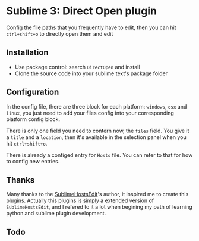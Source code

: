 # Sublime 3: Direct Open plugin

Config the file paths that you frequently have to edit, then you can hit `ctrl+shift+o` to directly open them and edit


## Installation

- Use package control: search `DirectOpen` and install
- Clone the source code into your sublime text's package folder

## Configuration

In the config file, there are three block for each platform: `windows`, `osx` and `linux`, you just need to add your files config into your corresponding platform config block.

There is only one field you need to contern now, the `files` field. You give it a `title` and a `location`, then it's available in the selection panel when you hit `ctrl+shift+o`.

There is already a configed entry for `Hosts` file. You can refer to that for how to config new entries.

## Thanks

Many thanks to the [SublimeHostsEdit][hostsEdit]'s author, it inspired me to create this plugins. Actually this plugins is simply a extended version of `SublimeHostsEdit`, and I refered to it a lot when begining my path of learning python and sublime plugin development.

## Todo



[hostsEdit]: https://github.com/martinssipenko/SublimeHostsEdit
